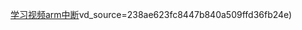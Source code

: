 [学习视频arm中断](https://www.bilibili.com/video/BV1Qt4y1M7xs/?spm_id_from=333.337.search-card.all.click&)vd_source=238ae623fc8447b840a509ffd36fb24e)